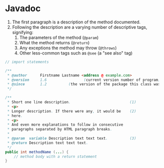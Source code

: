 # Javadoc
1. The first paragraph is a description of the method documented.
2. Following the description are a varying number of descriptive tags, signifying:
    1. The parameters of the method (`@param`)
    2. What the method returns (`@return`)
    3. Any exceptions the method may throw (`@throws`)
    4. Other less-common tags such as `@see` (a "see also" tag)

```java
// import statements

/**
 * @author      Firstname Lastname <address @ example.com>
 * @version     1.6                 (current version number of program)
 * @since       1.2          (the version of the package this class was first added to)
 */

/**
 * Short one line description.                           (1)
 * <p>
 * Longer description. If there were any, it would be    (2)
 * here.
 * <p>
 * And even more explanations to follow in consecutive
 * paragraphs separated by HTML paragraph breaks.
 *
 * @param  variable Description text text text.          (3)
 * @return Description text text text.
 */
public int methodName (...) {
    // method body with a return statement
}
```